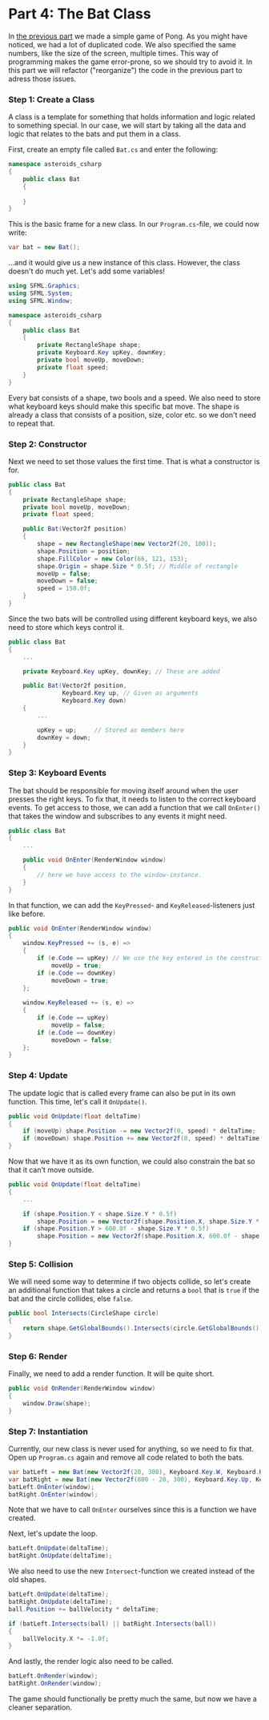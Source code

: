 ﻿# Part 4: The Bat Class
In [the previous part](Part-03_Game-of-Pong.md) we made a simple game of Pong. As you might have noticed, we had a lot of duplicated code. We also specified the same numbers, like the size of the screen, multiple times. This way of programming makes the game error-prone, so we should try to avoid it. In this part we will refactor ("reorganize") the code in the previous part to adress those issues.

### Step 1: Create a Class
A class is a template for something that holds information and logic related to something special. In our case, we will start by taking all the data and logic that relates to the bats and put them in a class.

First, create an empty file called `Bat.cs` and enter the following:

```c#
namespace asteroids_csharp
{
    public class Bat
    {
        
    }
}
```

This is the basic frame for a new class. In our `Program.cs`-file, we could now write:

```c#
var bat = new Bat();
```

...and it would give us a new instance of this class. However, the class doesn't do much yet. Let's add some variables!

```c#
using SFML.Graphics;
using SFML.System;
using SFML.Window;

namespace asteroids_csharp
{
    public class Bat
    {
        private RectangleShape shape;
        private Keyboard.Key upKey, downKey;
        private bool moveUp, moveDown;
        private float speed;
    }
}
```

Every bat consists of a shape, two bools and a speed. We also need to store what keyboard keys should make this specific bat move. The shape is already a class that consists of a position, size, color etc. so we don't need to repeat that.

### Step 2: Constructor
Next we need to set those values the first time. That is what a constructor is for.

```c#
public class Bat
{
    private RectangleShape shape;
    private bool moveUp, moveDown;
    private float speed;

    public Bat(Vector2f position)
    {
        shape = new RectangleShape(new Vector2f(20, 100));
        shape.Position = position;
        shape.FillColor = new Color(66, 121, 153);
        shape.Origin = shape.Size * 0.5f; // Middle of rectangle
        moveUp = false;
        moveDown = false;
        speed = 150.0f;
    }
}
```

Since the two bats will be controlled using different keyboard keys, we also need to store which keys control it.

```c#
public class Bat
{
    ...

    private Keyboard.Key upKey, downKey; // These are added

    public Bat(Vector2f position, 
               Keyboard.Key up, // Given as arguments
               Keyboard.Key down) 
    {
        ...

        upKey = up;     // Stored as members here
        downKey = down;
    }
}
```

### Step 3: Keyboard Events
The bat should be responsible for moving itself around when the user presses the right keys. To fix that, it needs to listen to the correct keyboard events. To get access to those, we can add a function that we call `OnEnter()` that takes the window and subscribes to any events it might need.

```c#
public class Bat
{
    ...

    public void OnEnter(RenderWindow window)
    {
        // here we have access to the window-instance.
    }
}
```

In that function, we can add the `KeyPressed`- and `KeyReleased`-listeners just like before.

```c#
public void OnEnter(RenderWindow window)
{
    window.KeyPressed += (s, e) =>
    {
        if (e.Code == upKey) // We use the key entered in the constructor here
            moveUp = true;
        if (e.Code == downKey)
            moveDown = true;
    };
    
    window.KeyReleased += (s, e) =>
    {
        if (e.Code == upKey)
            moveUp = false;
        if (e.Code == downKey)
            moveDown = false;
    };
}
```

### Step 4: Update
The update logic that is called every frame can also be put in its own function. This time, let's call it `OnUpdate()`.

```c#
public void OnUpdate(float deltaTime)
{
    if (moveUp) shape.Position -= new Vector2f(0, speed) * deltaTime;
    if (moveDown) shape.Position += new Vector2f(0, speed) * deltaTime;
}
```

Now that we have it as its own function, we could also constrain the bat so that it can't move outside.

```c#
public void OnUpdate(float deltaTime)
{
    ...

    if (shape.Position.Y < shape.Size.Y * 0.5f)
        shape.Position = new Vector2f(shape.Position.X, shape.Size.Y * 0.5f);
    if (shape.Position.Y > 600.0f - shape.Size.Y * 0.5f)
        shape.Position = new Vector2f(shape.Position.X, 600.0f - shape.Size.Y * 0.5f);
}
```

### Step 5: Collision
We will need some way to determine if two objects collide, so let's create an additional function that takes a circle and returns a `bool` that is `true` if the bat and the circle collides, else `false`.
```c#
public bool Intersects(CircleShape circle)
{
    return shape.GetGlobalBounds().Intersects(circle.GetGlobalBounds());
}
```

### Step 6: Render
Finally, we need to add a render function. It will be quite short.

```c#
public void OnRender(RenderWindow window)
{
    window.Draw(shape);
}
```

### Step 7: Instantiation
Currently, our new class is never used for anything, so we need to fix that. Open up `Program.cs` again and remove all code related to both the bats.

```c#
var batLeft = new Bat(new Vector2f(20, 300), Keyboard.Key.W, Keyboard.Key.S);
var batRight = new Bat(new Vector2f(800 - 20, 300), Keyboard.Key.Up, Keyboard.Key.Down);
batLeft.OnEnter(window);
batRight.OnEnter(window);
```

Note that we have to call `OnEnter` ourselves since this is a function we have created.

Next, let's update the loop.

```c#
batLeft.OnUpdate(deltaTime);
batRight.OnUpdate(deltaTime);
```

We also need to use the new `Intersect`-function we created instead of the old shapes.

```c#
batLeft.OnUpdate(deltaTime);
batRight.OnUpdate(deltaTime);
ball.Position += ballVelocity * deltaTime;

if (batLeft.Intersects(ball) || batRight.Intersects(ball))
{
    ballVelocity.X *= -1.0f;
}
```

And lastly, the render logic also need to be called.
```c#
batLeft.OnRender(window);
batRight.OnRender(window);
```

The game should functionally be pretty much the same, but now we have a cleaner separation.